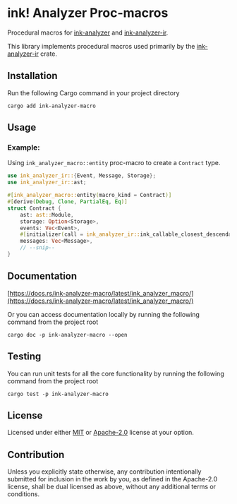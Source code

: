 # ink! Analyzer Proc-macros

Procedural macros for [ink-analyzer](https://github.com/ink-analyzer/ink-analyzer/tree/master/crates/analyzer) and [ink-analyzer-ir](https://github.com/ink-analyzer/ink-analyzer/tree/master/crates/ir).

This library implements procedural macros used primarily by the [ink-analyzer-ir](https://github.com/ink-analyzer/ink-analyzer/tree/master/crates/ir) crate.

## Installation

Run the following Cargo command in your project directory

```shell
cargo add ink-analyzer-macro
```

## Usage

### Example:
Using `ink_analyzer_macro::entity` proc-macro to create a `Contract` type.

```rust
use ink_analyzer_ir::{Event, Message, Storage};
use ink_analyzer_ir::ast;

#[ink_analyzer_macro::entity(macro_kind = Contract)]
#[derive(Debug, Clone, PartialEq, Eq)]
struct Contract {
    ast: ast::Module,
    storage: Option<Storage>,
    events: Vec<Event>,
    #[initializer(call = ink_analyzer_ir::ink_callable_closest_descendants)]
    messages: Vec<Message>,
    // --snip--
}
```

## Documentation

[https://docs.rs/ink-analyzer-macro/latest/ink_analyzer_macro/](https://docs.rs/ink-analyzer-macro/latest/ink_analyzer_macro/)

Or you can access documentation locally by running the following command from the project root

```shell
cargo doc -p ink-analyzer-macro --open
```

## Testing

You can run unit tests for all the core functionality by running the following command from the project root

```shell
cargo test -p ink-analyzer-macro
```

## License

Licensed under either [MIT](https://github.com/ink-analyzer/ink-analyzer/blob/master/LICENSE-MIT) or [Apache-2.0](https://github.com/ink-analyzer/ink-analyzer/blob/master/LICENSE-APACHE) license at your option.

## Contribution

Unless you explicitly state otherwise, any contribution intentionally submitted
for inclusion in the work by you, as defined in the Apache-2.0 license, shall be
dual licensed as above, without any additional terms or conditions.
